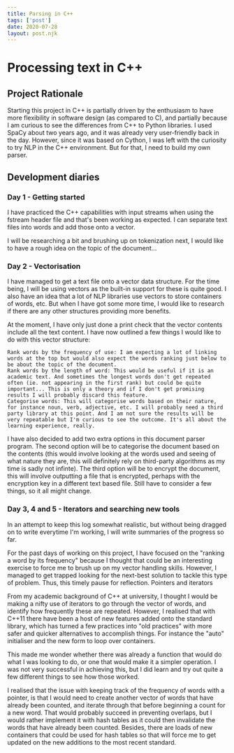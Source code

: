 ```yaml
---
title: Parsing in C++
tags: ['post']
date: 2020-07-28
layout: post.njk
---
```

# Processing text in C++
## Project Rationale

Starting this project in C++ is partially driven by the enthusiasm to have more flexibility in software design (as compared to C), and partially because I am curious to see the differences from C++ to Python libraries. I used SpaCy about two years ago, and it was already very user-friendly back in the day. However, since it was based on Cython, I was left with the curiosity to try NLP in the C++ environment. But for that, I need to build my own parser.

## Development diaries
### Day 1 - Getting started

I have practiced the C++ capabilities with input streams when using the fstream header file and that's been working as expected. I can separate text files into words and add those onto a vector.

I will be researching a bit and brushing up on tokenization next, I would like to have a rough idea on the topic of the document...
### Day 2 - Vectorisation

I have managed to get a text file onto a vector data structure. For the time being, I will be using vectors as the built-in support for these is quite good. I also have an idea that a lot of NLP libraries use vectors to store containers of words, etc. But when I have got some more time, I would like to research if there are any other structures providing more benefits.

At the moment, I have only just done a print check that the vector contents include all the text content. I have now outlined a few things I would like to do with this vector structure:

    Rank words by the frequency of use: I am expecting a lot of linking words at the top but would also expect the words ranking just below to be about the topic of the document.
    Rank words by the length of word: This would be useful if it is an academic text. And sometimes the longest words don't get repeated often (ie. not appearing in the first rank) but could be quite important... This is only a theory and if I don't get promising results I will probably discard this feature.
    Categorise words: This will categorise words based on their nature, for instance noun, verb, adjective, etc. I will probably need a third party library at this point. And I am not sure the results will be very repeatable but I'm curious to see the outcome. It's all about the learning experience, really.

I have also decided to add two extra options in this document parser program. The second option will be to categorise the document based on the contents (this would involve looking at the words used and seeing of what nature they are, this will definitely rely on third-party algorithms as my time is sadly not infinte). The third option will be to encrypt the document, this will involve outputting a file that is encrypted, perhaps with the encryption key in a different text based file. Still have to consider a few things, so it all might change.

### Day 3, 4 and 5 - Iterators and searching new tools

In an attempt to keep this log somewhat realistic, but without being dragged on to write everytime I'm working, I will write summaries of the progress so far.

For the past days of working on this project, I have focused on the "ranking a word by its frequency" because I thought that could be an interesting exercise to force me to brush up on my vector handling skills. However, I managed to get trapped looking for the next-best solution to tackle this type of problem. Thus, this timely pause for reflection.
Pointers and iterators

From my academic background of C++ at university, I thought I would be making a nifty use of iterators to go through the vector of words, and identify how frequently these are repeated. However, I realised that with C++11 there have been a host of new features added onto the standard library, which has turned a few practices into "old practices" with more safer and quicker alternatives to accomplish things. For instance the "auto" initialiser and the new form to loop over containers.

This made me wonder whether there was already a function that would do what I was looking to do, or one that would make it a simpler operation. I was not very successful in achieving this, but I did learn and try out quite a few different things to see how those worked.

I realised that the issue with keeping track of the frequency of words with a pointer, is that I would need to create another vector of words that have already been counted, and iterate through that before beginning a count for a new word. That would probably succeed in preventing overlaps, but I would rather implement it with hash tables as it could then invalidate the words that have already been counted. Besides, there are loads of new containers that could be used for hash tables so that will force me to get updated on the new additions to the most recent standard.